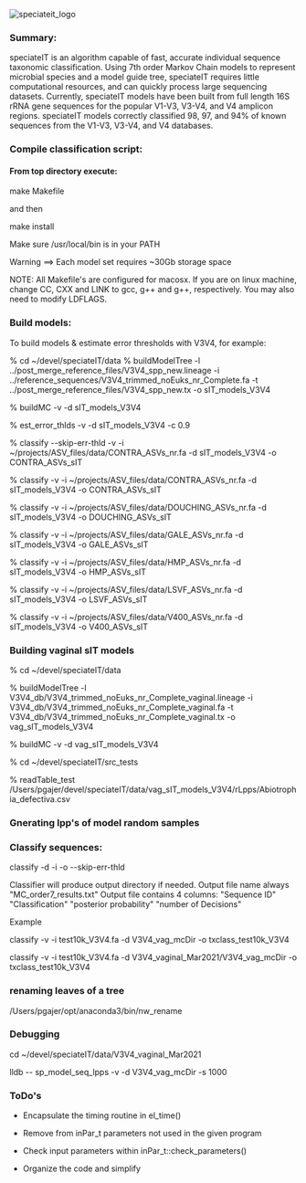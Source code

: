 ![speciateit_logo](https://user-images.githubusercontent.com/17168205/40029457-bf249c04-57b2-11e8-9d2e-85e4ea6f3d0c.png)

### Summary:
speciateIT is an algorithm capable of fast, accurate individual sequence taxonomic classification. Using 7th order Markov Chain models to represent microbial species and a model guide tree, speciateIT requires little computational resources, and can quickly process large sequencing datasets. Currently, speciateIT models have been built from full length 16S rRNA gene sequences for the popular V1-V3, V3-V4, and V4 amplicon regions. speciateIT models correctly classified 98, 97, and 94% of known sequences from the V1-V3, V3-V4, and V4 databases.

### Compile classification script:

#### From top directory execute:
  make Makefile

  and then

  make install

Make sure /usr/local/bin is in your PATH

  Warning ==> Each model set requires ~30Gb storage space

NOTE: All Makefile's are configured for macosx. If you are on linux machine,
change CC, CXX and LINK to gcc, g++ and g++, respectively. You may also need to
modify LDFLAGS.

### Build models:
To build models & estimate error thresholds with V3V4, for example:

% cd ~/devel/speciateIT/data
% buildModelTree -l ../post_merge_reference_files/V3V4_spp_new.lineage -i  ../reference_sequences/V3V4_trimmed_noEuks_nr_Complete.fa -t ../post_merge_reference_files/V3V4_spp_new.tx -o sIT_models_V3V4

% buildMC -v -d sIT_models_V3V4

% est_error_thlds -v -d sIT_models_V3V4 -c 0.9

% classify --skip-err-thld -v -i ~/projects/ASV_files/data/CONTRA_ASVs_nr.fa -d sIT_models_V3V4 -o CONTRA_ASVs_sIT


% classify -v -i ~/projects/ASV_files/data/CONTRA_ASVs_nr.fa -d sIT_models_V3V4 -o CONTRA_ASVs_sIT

% classify -v -i ~/projects/ASV_files/data/DOUCHING_ASVs_nr.fa -d sIT_models_V3V4 -o DOUCHING_ASVs_sIT

% classify -v -i ~/projects/ASV_files/data/GALE_ASVs_nr.fa -d sIT_models_V3V4 -o GALE_ASVs_sIT

% classify -v -i ~/projects/ASV_files/data/HMP_ASVs_nr.fa -d sIT_models_V3V4 -o HMP_ASVs_sIT

% classify -v -i ~/projects/ASV_files/data/LSVF_ASVs_nr.fa -d sIT_models_V3V4 -o LSVF_ASVs_sIT

% classify -v -i ~/projects/ASV_files/data/V400_ASVs_nr.fa -d sIT_models_V3V4 -o V400_ASVs_sIT


### Building vaginal sIT models

% cd ~/devel/speciateIT/data

% buildModelTree -l V3V4_db/V3V4_trimmed_noEuks_nr_Complete_vaginal.lineage -i  V3V4_db/V3V4_trimmed_noEuks_nr_Complete_vaginal.fa -t V3V4_db/V3V4_trimmed_noEuks_nr_Complete_vaginal.tx -o vag_sIT_models_V3V4

% buildMC -v -d vag_sIT_models_V3V4

% cd ~/devel/speciateIT/src_tests

% readTable_test /Users/pgajer/devel/speciateIT/data/vag_sIT_models_V3V4/rLpps/Abiotrophia_defectiva.csv


### Gnerating lpp's of model random samples


### Classify sequences:

  classify -d <model-directory> -i <input-fasta-file> -o <output-directory> --skip-err-thld

  Classifier will produce output directory if needed.
  Output file name always "MC_order7_results.txt"
  Output file contains 4 columns: "Sequence ID" "Classification" "posterior probability" "number of Decisions"

  Example

  classify -v -i test10k_V3V4.fa -d V3V4_vag_mcDir -o txclass_test10k_V3V4

  classify -v -i test10k_V3V4.fa -d V3V4_vaginal_Mar2021/V3V4_vag_mcDir -o txclass_test10k_V3V4


### renaming leaves of a tree

/Users/pgajer/opt/anaconda3/bin/nw_rename

### Debugging

cd ~/devel/speciateIT/data/V3V4_vaginal_Mar2021

lldb -- sp_model_seq_lpps -v -d V3V4_vag_mcDir -s 1000


### ToDo's

* Encapsulate the timing routine in el_time()

* Remove from inPar_t parameters not used in the given program

* Check input parameters within inPar_t::check_parameters()

* Organize the code and simplify
